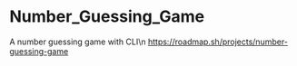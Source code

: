 # Number_Guessing_Game
A number guessing game with CLI\n
https://roadmap.sh/projects/number-guessing-game